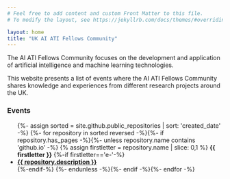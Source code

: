 ```yaml
---
# Feel free to add content and custom Front Matter to this file.
# To modify the layout, see https://jekyllrb.com/docs/themes/#overriding-theme-defaults

layout: home
title: "UK AI ATI Fellows Community"
---
```


<p>The AI ATI Fellows Community focuses on the development and application of artificial intelligence and machine learning technologies.</p>

<p>This website presents a list of events where the AI ATI Fellows Community shares knowledge and experiences from different research projects around the UK.</p>

<h3>Events</h3>

<ul>
{%- assign sorted = site.github.public_repositories | sort: 'created_date' -%}
{%- for repository in sorted reversed -%}{%- if repository.has_pages -%}{%- unless repository.name contains 'github.io' -%}
  {% assign firstletter = repository.name | slice: 0,1 %}
    <b>{{ firstletter }}</b>
    {%-if firstletter=='e-'-%}
    <li>
    <a href="{{ repository.name | prepend: site.baseurlsite }}"><b>{{ repository.description }}</b></a>
    </li>
    {%-endif-%}
  {%- endunless -%}{%- endif -%}{%- endfor -%}
</ul>


